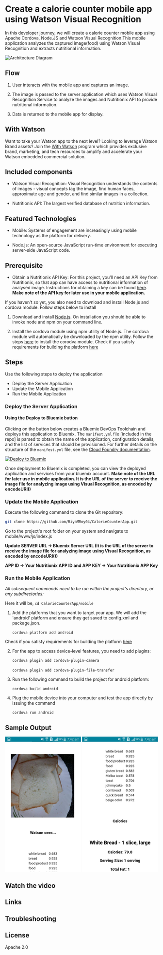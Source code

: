 # Create a calorie counter mobile app using Watson Visual Recognition

In this developer journey, we will create a calorie counter mobile app using Apache Cordova, Node.JS and Watson Visual Recognition.This mobile application analyzes the captured image(food) using Watson Visual Recognition and extracts nutritional information.

![Architecture Diagram](https://github.com/RiyaMRoy04/CalorieCounterApp/blob/master/images/arch_diagram.png "Architecture_diagram")

## Flow

1. User interacts with the mobile app and captures an image.
    
2. The image is passed to the server application which uses Watson Visual Recognition Service to analyze the images and Nutritionix API to provide nutritional information.
    
3. Data is returned to the mobile app for display.

## With Watson

Want to take your Watson app to the next level? Looking to leverage Watson Brand assets? Join the [With Watson](https://www.ibm.com/watson/with-watson/) program which provides exclusive brand, marketing, and tech resources to amplify and accelerate your Watson embedded commercial solution.

## Included components

* Watson Visual Recognition: Visual Recognition understands the contents of images - visual concepts tag the image, find human faces, approximate age and gender, and find similar images in a collection.

* Nutritionix API: The largest verified database of nutrition information.

## Featured Technologies

* Mobile: Systems of engagement are increasingly using mobile technology as the platform for delivery.

* Node.js: An open-source JavaScript run-time environment for executing server-side JavaScript code.


## Prerequisite

* Obtain a Nutritionix API Key: For this project, you'll need an API Key from Nutritionix, so that app can have access to nutritional information of analysed image. Instructions for obtaining a key can be found [here](https://developer.nutritionix.com/). **Make note of the API key for later use in your mobile application.**

If you haven't so yet, you also need to download and install Node.js and cordova module. Follow steps below to install
 
 1. Download and install [Node.js](https://nodejs.org/en/download/). On installation you should be able to invoke node and npm on your command line.
 
 2. Install the cordova module using npm utility of Node.js. The cordova module will automatically be downloaded by the npm utility. Follow the steps [here](https://cordova.apache.org/docs/en/latest/guide/cli/#installing-the-cordova-cli) to install the corodva module. Check if you satisfy requirements for building the platform [here](https://cordova.apache.org/docs/en/latest/guide/cli/#install-pre-requisites-for-building)

## Steps

Use the following steps to deploy the application
- Deploy the Server Application
- Update the Mobile Application
- Run the Mobile Application

### Deploy the Server Application

#### Using the Deploy to Bluemix button
Clicking on the button below creates a Bluemix DevOps Toolchain and deploys this application to Bluemix. The `manifest.yml` file [included in the repo] is parsed to obtain the name of the application, configuration details, and the list of services that should be provisioned. For further details on the structure of the `manifest.yml` file, see the [Cloud Foundry documentation](https://docs.cloudfoundry.org/devguide/deploy-apps/manifest.html#minimal-manifest).

[![Deploy to Bluemix](https://bluemix.net/deploy/button.png)](https://bluemix.net/deploy?repository=https://github.com/RiyaMRoy04/CalorieCounterApp.git)

Once deployment to Bluemix is completed, you can view the deployed application and services from your bluemix account.
**Make note of the URL for later use in mobile application. It is the URL of the server to receive the image file for analyzing image using Visual Recognition, as encoded by encodeURI()**
 
 ### Update the Mobile Application
 
 Execute the following command to clone the Git repository:

```bash
git clone https://github.com/RiyaMRoy04/CalorieCounterApp.git
```
Go to the project's root folder on your system and navigate to mobile/www/js/index.js
 
 **Update SERVER URL -> Bluemix Server URL 
 (It is the URL of the server to receive the image file for analyzing image using Visual Recognition, as encoded by encodeURI())** 
 
 **APP ID -> Your Nutritionix APP ID and APP KEY -> Your Nutritionix APP Key** 
 
 ### Run the Mobile Application
 
 *All subsequent commands need to be run within the project's directory, or any subdirectories:* 
 
 Here it will be, ``` cd CalorieCounterApp/mobile ```
 
 1. Add the platforms that you want to target your app. We will add the 'android' platform and ensure they get saved to config.xml and package.json.
      ```
      cordova platform add android
      ```
 Check if you satisfy requirements for building the platform [here](https://cordova.apache.org/docs/en/latest/guide/cli/#install-pre-requisites-for-building)
 
 2. For the app to access device-level features, you need to add plugins:
   
      ```
      cordova plugin add cordova-plugin-camera

      cordova plugin add cordova-plugin-file-transfer
      ```
 3. Run the following command to build the project for android platform:
   
      ```
      cordova build android
      ```
 4. Plug the mobile device into your computer and test the app directly by issuing the command
 
      ```
      cordova run android
      ```
 
  ## Sample Output
  
  <img src="images/output1.jpg" width="250">  <img src="images/output2.jpg" width="250">
  
  ## Watch the video
  
  ## Links
  
  
  ## Troubleshooting
  
  ## License
  
  Apache 2.0
  
  
